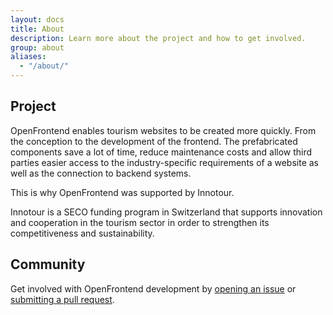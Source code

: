```yaml
---
layout: docs
title: About
description: Learn more about the project and how to get involved.
group: about
aliases:
  - "/about/"
---
```


## Project

OpenFrontend enables tourism websites to be created more quickly. From the conception to the development of the frontend. The prefabricated components save a lot of time, reduce maintenance costs and allow third parties easier access to the industry-specific requirements of a website as well as the connection to backend systems.

This is why OpenFrontend was supported by Innotour.

Innotour is a SECO funding program in Switzerland that supports innovation and cooperation in the tourism sector in order to strengthen its competitiveness and sustainability.

## Community

Get involved with OpenFrontend development by [opening an issue](https://github.com/TSO-AG/OpenFrontend.Framework/issues) or [submitting a pull request](https://github.com/TSO-AG/OpenFrontend.Framework/pulls).
